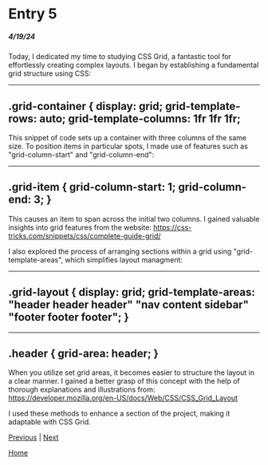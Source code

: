 # Entry 5
##### 4/19/24

Today, I dedicated my time to studying CSS Grid, a fantastic tool for effortlessly creating complex layouts. I began by establishing a fundamental grid structure using CSS:

--------------------
.grid-container {
  display: grid;
  grid-template-rows: auto;
  grid-template-columns: 1fr 1fr 1fr;
--------------------

This snippet of code sets up a container with three columns of the same size. To position items in particular spots, I made use of features such as "grid-column-start" and "grid-column-end":

--------------------
.grid-item {
  grid-column-start: 1;
  grid-column-end: 3;
}
--------------------

This causes an item to span across the initial two columns. I gained valuable insights into grid features from the website: https://css-tricks.com/snippets/css/complete-guide-grid/

I also explored the process of arranging sections within a grid using "grid-template-areas", which simplifies layout managment:

--------------------
.grid-layout {
  display: grid;
  grid-template-areas:
    "header header header"
    "nav content sidebar"
    "footer footer footer";
}
--------------------
--------------------
.header {
  grid-area: header;
}
--------------------
When you utilize set grid areas, it becomes easier to structure the layout in a clear manner. I gained a better grasp of this concept with the help of thorough explanations and illustrations from: https://developer.mozilla.org/en-US/docs/Web/CSS/CSS_Grid_Layout

I used these methods to enhance a section of the project, making it adaptable with CSS Grid.

[Previous](entry04.md) | [Next](entry06.md)

[Home](../README.md)
